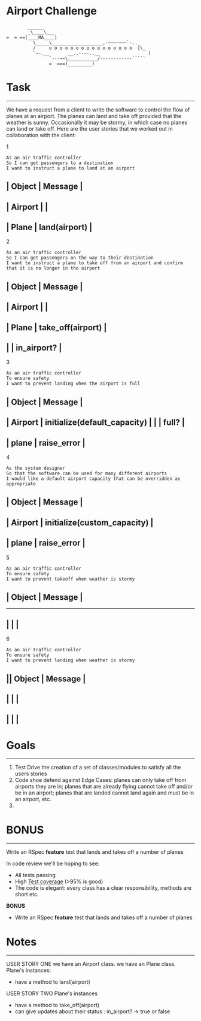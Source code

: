 Airport Challenge
=================

```
        ______
        _\____\___
=  = ==(____MA____)
          \_____\___________________,-~~~~~~~`-.._
          /     o o o o o o o o o o o o o o o o  |\_
          `~-.__       __..----..__                  )
                `---~~\___________/------------`````
                =  ===(_________)

```

# Task
------

We have a request from a client to write the software to control the flow of planes at an airport. The planes can land and take off provided that the weather is sunny. Occasionally it may be stormy, in which case no planes can land or take off.  Here are the user stories that we worked out in collaboration with the client:

1
```
As an air traffic controller
So I can get passengers to a destination
I want to instruct a plane to land at an airport
```
|   Object    |   Message     |
-------------------------------
|   Airport   |               |
-------------------------------
|   Plane     | land(airport) |
-------------------------------

2
```
As an air traffic controller
So I can get passengers on the way to their destination
I want to instruct a plane to take off from an airport and confirm that it is no longer in the airport
```
|   Object    |        Message    |
-----------------------------------
|   Airport   |                   |
-----------------------------------
|   Plane     | take_off(airport) |
-----------------------------------
|             |   in_airport?     |
-----------------------------------

3
```
As an air traffic controller
To ensure safety
I want to prevent landing when the airport is full
```
|   Object    |                 Message                |
--------------------------------------------------------
|   Airport   |      initialize(default_capacity)      |
|             |                   full?                |
--------------------------------------------------------
|   plane     |               raise_error              |
--------------------------------------------------------

4
```
As the system designer
So that the software can be used for many different airports
I would like a default airport capacity that can be overridden as appropriate
```
|   Object    |                 Message                |
--------------------------------------------------------
|   Airport   |      initialize(custom_capacity)       |
--------------------------------------------------------
|   plane     |               raise_error              |
--------------------------------------------------------

5
```
As an air traffic controller
To ensure safety
I want to prevent takeoff when weather is stormy
```
|   Object    |     Message    |
-----------------------------

-----------------------------
|             |               |
-----------------------------

6
```
As an air traffic controller
To ensure safety
I want to prevent landing when weather is stormy
```
||   Object    |   Message   |
-----------------------------
|             |             |
-----------------------------
|             |             |
-----------------------------

# Goals
-------
1) Test Drive the creation of a set of classes/modules to satisfy all the users stories
2) Code shoe defend against Edge Cases: planes can only take off from airports they are in; planes that are already flying cannot take off and/or be in an airport; planes that are landed cannot land again and must be in an airport, etc.
3)

# BONUS
-------
Write an RSpec **feature** test that lands and takes off a number of planes

In code review we'll be hoping to see:

* All tests passing
* High [Test coverage](https://github.com/makersacademy/course/blob/main/pills/test_coverage.md) (>95% is good)
* The code is elegant: every class has a clear responsibility, methods are short etc.

**BONUS**

* Write an RSpec **feature** test that lands and takes off a number of planes

# Notes
-------
USER STORY ONE
we have an Airport class.
we have an Plane class.
Plane's instances:
- have a method to land(airport)

USER STORY TWO
Plane's instances
- have a method to take_off(airport)
- can give updates about their status : in_airport? -> true or false
